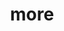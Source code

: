 ---
layout: page
title: more
nav: true
nav_order: 8
dropdown: true
children:
  - title: licenses
    permalink: /license/
  - title: divider
  - title: projects
    permalink: /projects/
  - title: divider
  - title: privacy
    permalink: /privacy/
---